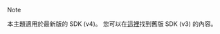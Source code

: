 > [!NOTE] 
> 本主題適用於最新版的 SDK (v4)。 您可以在[這裡](https://docs.microsoft.com/en-us/azure/bot-service/?view=azure-bot-service-3.0)找到舊版 SDK (v3) 的內容。
